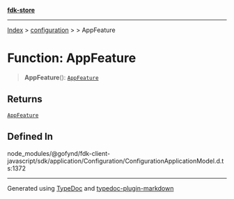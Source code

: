[**fdk-store**](../../../README.md)
***

[Index](../../../API.md) > [configuration](../../README.md) > [<internal>](../README.md) > AppFeature

# Function: AppFeature

> **AppFeature**(): [`AppFeature`](../type-aliases/type-alias.AppFeature.md)

## Returns

[`AppFeature`](../type-aliases/type-alias.AppFeature.md)

## Defined In

node\_modules/@gofynd/fdk-client-javascript/sdk/application/Configuration/ConfigurationApplicationModel.d.ts:1372

***
Generated using [TypeDoc](https://typedoc.org/) and [typedoc-plugin-markdown](https://www.npmjs.com/package/typedoc-plugin-markdown)
